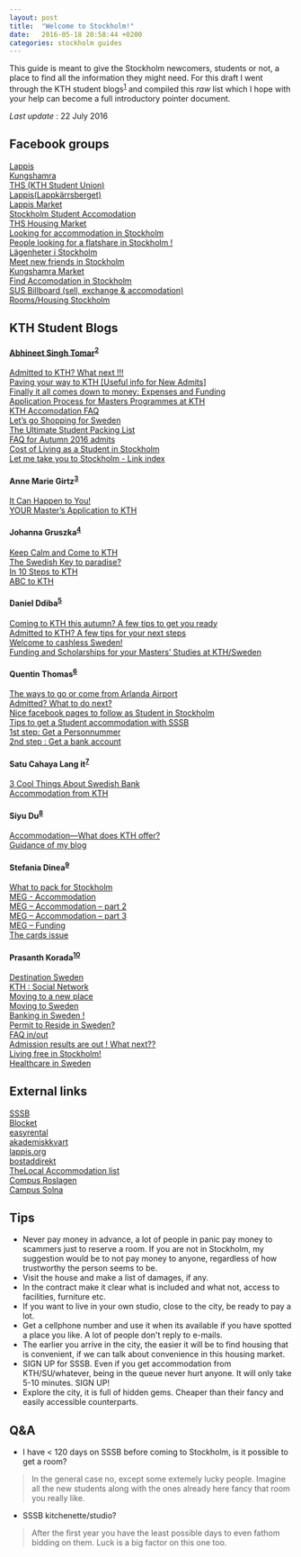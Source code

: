 ```yaml
---
layout: post
title:  "Welcome to Stockholm!"
date:   2016-05-18 20:58:44 +0200
categories: stockholm guides
---
```


[//]: # (https://github.com/adam-p/markdown-here/wiki/Markdown-Cheatsheet)

This guide is meant to give the Stockholm newcomers, students or not, a place to find all the information they might need. For this draft I went through the KTH student blogs<sup>[1]</sup> and compiled this _raw_  list which I hope with your help can become a full introductory pointer document.

_Last update_ : 22 July 2016

Facebook groups
-
[Lappis](https://www.facebook.com/groups/Lappis) <br/>
[Kungshamra](https://www.facebook.com/groups/225603084141303) <br/>
[THS (KTH Student Union)](https://www.facebook.com/groups/ths.international) <br/>
[Lappis(Lappkärrsberget)](https://www.facebook.com/groups/216737588370455/) <br/>
[Lappis Market](https://www.facebook.com/groups/Lappismarket/) <br/>
[Stockholm Student Accomodation](https://www.facebook.com/groups/398824506844241/) <br/>
[THS Housing Market](https://www.facebook.com/groups/THShousing/) <br/>
[Looking for accommodation in Stockholm](https://www.facebook.com/groups/223360214358564) <br/>
[People looking for a flatshare in Stockholm !](https://www.facebook.com/groups/139276769508646/) <br/>
[Lägenheter i Stockholm](https://www.facebook.com/groups/lagenheteristockholm/) <br/>
[Meet new friends in Stockholm](https://www.facebook.com/groups/580254538771785/) <br/>
[Kungshamra Market](https://www.facebook.com/groups/kungshamramarket/) <br/>
[Find Accomodation in Stockholm](https://www.facebook.com/groups/FAISS/) <br/>
[SUS Billboard (sell, exchange & accomodation)](https://www.facebook.com/groups/susbillboard/) <br/>
[Rooms/Housing Stockholm](https://www.facebook.com/groups/146281422217393/) <br/>

KTH Student Blogs
-

####  [Abhineet Singh Tomar](https://www.kth.se/blogs/abhineet/aboutme/)<sup>[2]</sup>
[Admitted to KTH? What next !!!](https://www.kth.se/blogs/abhineet/2016/03/welcome-to-kth/) <br/>
[Paving your way to KTH [Useful info for New Admits]](https://www.kth.se/blogs/abhineet/2016/05/welcometokth02/)<br/>
[Finally it all comes down to money: Expenses and Funding](https://www.kth.se/blogs/abhineet/2016/01/ms-money01/)<br/>
[Application Process for Masters Programmes at KTH](https://www.kth.se/blogs/abhineet/2015/12/application01/)<br/>
[KTH Accomodation FAQ](https://www.kth.se/blogs/abhineet/2016/05/kth-accommodation-faq/)<br/>
[Let’s go Shopping for Sweden](https://www.kth.se/blogs/abhineet/2016/06/shopping4sweden/)<br/>
[The Ultimate Student Packing List](https://www.kth.se/blogs/abhineet/2016/07/packing/)<br/>
[FAQ for Autumn 2016 admits](https://www.kth.se/blogs/abhineet/2016/06/faq2/)<br/>
[Cost of Living as a Student in Stockholm](https://www.kth.se/blogs/abhineet/2016/05/livingexpense/)<br/>
[Let me take you to Stockholm - Link index](https://www.kth.se/blogs/abhineet/joinkth/)<br/>

####  Anne Marie Girtz<sup>[3]</sup>
[It Can Happen to You!](https://www.kth.se/blogs/anne/2015/02/it-can-happen-to-you/)<br/>
[YOUR Master’s Application to KTH](https://www.kth.se/blogs/anne/2014/12/your-masters-application-to-kth/)<br/>

####  Johanna Gruszka<sup>[4]</sup>
[Keep Calm and Come to KTH](https://www.kth.se/blogs/johanna/2016/04/keep-calm-and-come-to-kth/)<br/>
[The Swedish Key to paradise?](https://www.kth.se/blogs/johanna/2016/02/the-swedish-key-to-paradise/)<br/>
[In 10 Steps to KTH](https://www.kth.se/blogs/johanna/2016/01/in-10-steps-to-kth/)<br/>
[ABC to KTH](https://www.kth.se/blogs/johanna/2015/09/abc-to-kth/)<br/>

#### Daniel Ddiba<sup>[5]</sup>
[Coming to KTH this autumn? A few tips to get you ready](https://www.kth.se/blogs/daniel/2015/06/coming-to-kth-this-autumn-a-few-tips-to-get-you-ready/)<br/>
[Admitted to KTH? A few tips for your next steps](https://www.kth.se/blogs/daniel/2015/04/admitted-to-kth-a-few-tips-for-your-next-steps/)<br/>
[Welcome to cashless Sweden!](https://www.kth.se/blogs/daniel/2015/03/welcome-to-cashless-sweden/)<br/>
[Funding and Scholarships for your Masters’ Studies at KTH/Sweden](https://www.kth.se/blogs/daniel/2014/12/funding-and-scholarships-for-your-masters-studies-at-kthsweden/)<br/>

#### Quentin Thomas<sup>[6]</sup>
[The ways to go or come from Arlanda Airport](https://www.kth.se/blogs/quentin/2016/05/the-ways-to-go-or-come-from-arlanda-airport/)<br/>
[Admitted? What to do next?](https://www.kth.se/blogs/quentin/2016/04/admitted-what-to-do-next/)<br/>
[Nice facebook pages to follow as Student in Stockholm](https://www.kth.se/blogs/quentin/2016/03/nice-facebook-pages-to-follow-as-student-in-stockholm/)<br/>
[Tips to get a Student accommodation with SSSB](https://www.kth.se/blogs/quentin/2016/02/tips-to-get-a-student-accomodation-with-sssb/)<br/>
[1st step: Get a Personnummer](https://www.kth.se/blogs/quentin/2015/10/get-a-personnummer/)<br/>
[2nd step : Get a bank account](https://www.kth.se/blogs/quentin/2015/11/2nd-step-get-a-bank-account/)<br/>

#### Satu Cahaya Lang	it<sup>[7]</sup>
[3 Cool Things About Swedish Bank](https://www.kth.se/blogs/satu/2016/04/3-cool-things-about-swedish-bank/)<br/>
[Accommodation from KTH](https://www.kth.se/blogs/satu/2016/02/accommodation-from-kth/)<br/>

#### Siyu Du<sup>[8]</sup>
[Accommodation—What does KTH offer?](https://www.kth.se/blogs/siyu/2016/02/accommodation-what-does-kth-offer/)<br/>
[Guidance of my blog](https://www.kth.se/blogs/siyu/2015/10/guidance-of-my-blog/)<br/>

#### Stefania Dinea<sup>[9]</sup>
[What to pack for Stockholm](https://www.kth.se/blogs/stefania/2015/08/what-to-pack-for-stockholm/)<br/>
[MEG - Accommodation](http://www.kth.se/blogs/stefania/2014/12/meg-accommodation/)<br/>
[MEG – Accommodation – part 2](http://www.kth.se/blogs/stefania/2014/12/meg-accommodation-part-2/)<br/>
[MEG – Accommodation – part 3](http://www.kth.se/blogs/stefania/2014/12/meg-accommodation-part-3/)<br/>
[MEG – Funding](https://www.kth.se/blogs/stefania/2014/11/meg-funding/)<br/>
[The cards issue](https://www.kth.se/blogs/stefania/2014/10/the-cards-issue/)<br/>

#### Prasanth Korada<sup>[10]</sup>
[Destination Sweden](https://www.kth.se/blogs/prasanth/2016/04/destination-sweden/)<br/>
[KTH : Social Network](https://www.kth.se/blogs/prasanth/2015/12/kth-social-network/)<br/>
[Moving to a new place](https://www.kth.se/blogs/prasanth/2015/07/moving-to-a-new-place/)<br/>
[Moving to Sweden](https://www.kth.se/blogs/prasanth/2015/06/moving-to-sweden/)<br/>
[Banking in Sweden !](https://www.kth.se/blogs/prasanth/2015/06/money-money-money/)<br/>
[Permit to Reside in Sweden?](https://www.kth.se/blogs/prasanth/2015/05/permit-to-reside-in-sweden/)<br/>
[FAQ in/out](https://www.kth.se/blogs/prasanth/2015/04/faq-inout/)<br/>
[Admission results are out ! What next??](https://www.kth.se/blogs/prasanth/2015/03/results/)<br/>
[Living free in Stockholm!](https://www.kth.se/blogs/prasanth/2015/03/living-free-in-stockholm/)<br/>
[Healthcare in Sweden](https://www.kth.se/blogs/prasanth/2015/02/healthcare-in-sweden/)<br/>

External links
-
[SSSB](https://www.sssb.se/) <br/>
[Blocket](https://www.blocket.se/) <br/>
[easyrental](https://www.easyrental.io/) <br/>
[akademiskkvart](http://akademiskkvart.se/) <br/>
[lappis.org](http://www.lappis.org/) <br/>
[bostaddirekt](http://www.bostaddirekt.com/) <br/>
[TheLocal Accommodation list](http://www.thelocal.se/noticeboard/?location=Stockholm&type=3) <br/>
[Compus Roslagen](http://www.campusroslagen.se/accommodation/) <br/>
[Campus Solna](http://www.campussolna.se/) <br/>

Tips
-
* Never pay money in advance, a lot of people in panic pay money to scammers just to reserve a room. If you are not in Stockholm, my suggestion would be to not pay money to anyone, regardless of how trustworthy the person seems to be.
* Visit the house and make a list of damages, if any.
* In the contract make it clear what is included and what not, access to facilities, furniture etc.
* If you want to live in your own studio, close to the city, be ready to pay a lot.
* Get a cellphone number and use it when its available if you have spotted a place you like. A lot of people don't reply to e-mails.
* The earlier you arrive in the city, the easier it will be to find housing that is convenient, if we can talk about convenience in this housing market.
* SIGN UP for SSSB. Even if you get accommodation from KTH/SU/whatever, being in the queue never hurt anyone. It will only take 5-10 minutes. SIGN UP!
* Explore the city, it is full of hidden gems. Cheaper than their fancy and easily accessible counterparts.

Q&A
-
* I have < 120 days on SSSB before coming to Stockholm, is it possible to get a room? <br />
> In the general case no, except some extemely lucky people. Imagine all the new students along with the ones already here fancy that room you really like.
* SSSB kitchenette/studio? <br />
> After the first year you have the least possible days to even fathom bidding on them. Luck is a big factor on this one too.

[1]: https://www.kth.se/en/studies/master/student-blogs-1.438895
[2]: https://www.kth.se/blogs/abhineet/blogmap/
[3]: http://www.kth.se/blogs/anne/
[4]: https://www.kth.se/blogs/johanna
[5]: https://www.kth.se/blogs/daniel
[6]: http://www.kth.se/blogs/quentin/
[7]: https://www.kth.se/blogs/satu/
[8]: https://www.kth.se/blogs/siyu/
[9]: https://www.kth.se/blogs/stefania
[10]: http://www.kth.se/blogs/prasanth/
